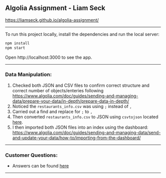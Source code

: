 ## Algolia Assignment - Liam Seck

https://liamseck.github.io/algolia-assignment/

---

To run this project locally, install the dependencies and run the local server:

```sh
npm install
npm start
```

Open http://localhost:3000 to see the app.

---

### Data Manipulation:

1. Checked both JSON and CSV files to confirm correct structure and correct number of objects/enteries following https://www.algolia.com/doc/guides/sending-and-managing-data/prepare-your-data/in-depth/prepare-data-in-depth/
2. Noticed the `restaurants_info.csv` was using `;` instead of `,`
3. Carried out a find and replace for `;` to `,`
4. Then converted `restaurants_info.csv` to JSON using `csvtojson` located [here](https://github.com/LiamSeck/algolia-assignment/tree/main/csvtojson).
5. I then imported both JSON files into an index using the dashboard: https://www.algolia.com/doc/guides/sending-and-managing-data/send-and-update-your-data/how-to/importing-from-the-dashboard/

---

### Customer Questions:

- Answers can be found [here](https://github.com/LiamSeck/algolia-assignment/blob/main/Questions.md)

---
